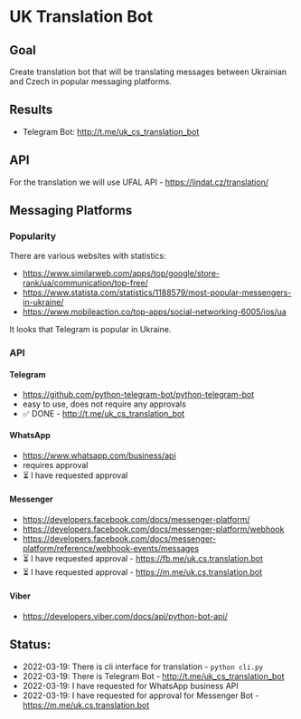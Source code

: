 # UK Translation Bot

## Goal

Create translation bot that will be translating messages between
Ukrainian and Czech in popular messaging platforms.

## Results

- Telegram Bot: http://t.me/uk_cs_translation_bot

## API

For the translation we will use UFAL API - https://lindat.cz/translation/

## Messaging Platforms

### Popularity

There are various websites with statistics:

- https://www.similarweb.com/apps/top/google/store-rank/ua/communication/top-free/
- https://www.statista.com/statistics/1188579/most-popular-messengers-in-ukraine/
- https://www.mobileaction.co/top-apps/social-networking-6005/ios/ua

It looks that Telegram is popular in Ukraine.

### API

#### Telegram

- https://github.com/python-telegram-bot/python-telegram-bot
- easy to use, does not require any approvals
- ✅ DONE - http://t.me/uk_cs_translation_bot

#### WhatsApp

- https://www.whatsapp.com/business/api
- requires approval
- ⏳ I have requested approval

#### Messenger

- https://developers.facebook.com/docs/messenger-platform/
- https://developers.facebook.com/docs/messenger-platform/webhook
- https://developers.facebook.com/docs/messenger-platform/reference/webhook-events/messages
- ⏳ I have requested approval - https://fb.me/uk.cs.translation.bot
- ⏳ I have requested approval - https://m.me/uk.cs.translation.bot

#### Viber

- https://developers.viber.com/docs/api/python-bot-api/

## Status:

- 2022-03-19: There is cli interface for translation - `python cli.py`
- 2022-03-19: There is Telegram Bot - http://t.me/uk_cs_translation_bot
- 2022-03-19: I have requested for WhatsApp business API
- 2022-03-19: I have requested for approval for Messenger Bot - https://m.me/uk.cs.translation.bot
